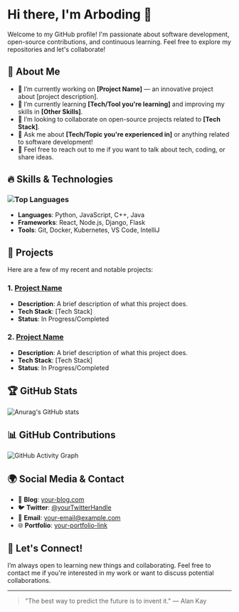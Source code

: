 # Hi there, I'm Arboding 👋

Welcome to my GitHub profile! I'm passionate about software development, open-source contributions, and continuous learning. Feel free to explore my repositories and let's collaborate!

## 🚀 About Me
- 🔭 I’m currently working on **[Project Name]** — an innovative project about [project description].
- 🌱 I’m currently learning **[Tech/Tool you're learning]** and improving my skills in **[Other Skills]**.
- 👯 I’m looking to collaborate on open-source projects related to **[Tech Stack]**.
- 🤔 Ask me about **[Tech/Topic you're experienced in]** or anything related to software development!
- 💬 Feel free to reach out to me if you want to talk about tech, coding, or share ideas.

## 🔥 Skills & Technologies
### ![Top Languages](https://github-readme-stats.vercel.app/api/top-langs/?username=Arboding&layout=compact&langs_count=6)
- **Languages**: Python, JavaScript, C++, Java
- **Frameworks**: React, Node.js, Django, Flask
- **Tools**: Git, Docker, Kubernetes, VS Code, IntelliJ

## 💼 Projects
Here are a few of my recent and notable projects:

### 1. [Project Name](https://github.com/Arboding/Project-Link)
   - **Description**: A brief description of what this project does.
   - **Tech Stack**: [Tech Stack]
   - **Status**: In Progress/Completed

### 2. [Project Name](https://github.com/Arboding/Project-Link)
   - **Description**: A brief description of what this project does.
   - **Tech Stack**: [Tech Stack]
   - **Status**: In Progress/Completed

## 🏆 GitHub Stats
![Anurag's GitHub stats](https://github-readme-stats.vercel.app/api?username=Arboding&show_icons=true&theme=radical)

## 📊 GitHub Contributions
![GitHub Activity Graph](https://activity-graph.herokuapp.com/graph?username=Arboding&theme=github)

## 🌍 Social Media & Contact
- 📝 **Blog**: [your-blog.com](https://your-blog.com)
- 🐦 **Twitter**: [@yourTwitterHandle](https://twitter.com/yourTwitterHandle)
- 📧 **Email**: [your-email@example.com](mailto:your-email@example.com)
- 🌐 **Portfolio**: [your-portfolio-link](http://your-portfolio-link.com)

## 🚀 Let's Connect!
I’m always open to learning new things and collaborating. Feel free to contact me if you're interested in my work or want to discuss potential collaborations.

--- 

> "The best way to predict the future is to invent it." — Alan Kay

